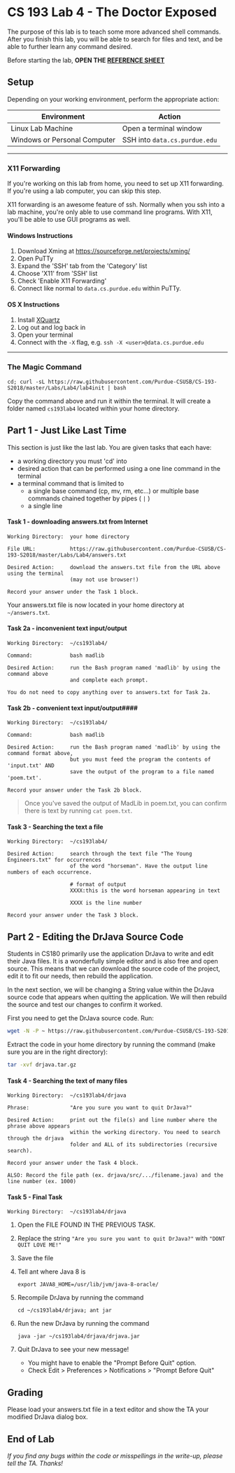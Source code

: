 # CS 193 Lab 4 - The Doctor Exposed #

The purpose of this lab is to teach some more advanced shell commands. After you finish this lab, you will be able to search for files and text, and be able to further learn any command desired.

Before starting the lab, **OPEN THE [REFERENCE SHEET](https://github.com/Purdue-CSUSB/CS-193-S2018/blob/master/Labs/Lab4/lecture04-more-terminal.md)**

## Setup ##

Depending on your working environment, perform the appropriate action:

| Environment   | Action        |
| ------------- | ------------- |
| Linux Lab Machine            | Open a terminal window        |
| Windows or Personal Computer | SSH into `data.cs.purdue.edu`  |

----

### X11 Forwarding ###
If you're working on this lab from home, you need to set up X11 forwarding. If you're using a lab computer, you can skip this step. 

X11 forwarding is an awesome feature of ssh. Normally when you ssh into a lab machine, you're only able to use command line programs. With X11, you'll be able to use GUI programs as well. 

#### Windows Instructions ####

1. Download Xming at https://sourceforge.net/projects/xming/
2. Open PuTTy
3. Expand the 'SSH' tab from the 'Category' list
4. Choose 'X11' from 'SSH' list
5. Check 'Enable X11 Forwarding'
6. Connect like normal to `data.cs.purdue.edu` within PuTTy.

#### OS X Instructions ####

1. Install [XQuartz](http://xquartz.macosforge.org/landing/)
2. Log out and log back in
3. Open your terminal
4. Connect with the `-X` flag, e.g. `ssh -X <user>@data.cs.purdue.edu`

----

### The Magic Command ###
    cd; curl -sL https://raw.githubusercontent.com/Purdue-CSUSB/CS-193-S2018/master/Labs/Lab4/lab4init | bash

Copy the command above and run it within the terminal. It will create a folder named `cs193lab4` located within your home directory.


## Part 1 - Just Like Last Time ##

This section is just like the last lab. You are given tasks that each have:

- a working directory you must 'cd' into
- desired action that can be performed using a one line command in the terminal
- a terminal command that is limited to
    - a single base command (cp, mv, rm, etc...) or multiple base commands chained together by pipes ( `|` )
    - a single line

#### Task 1 - downloading answers.txt from Internet ####

    Working Directory:  your home directory

    File URL:           https://raw.githubusercontent.com/Purdue-CSUSB/CS-193-S2018/master/Labs/Lab4/answers.txt

    Desired Action:     download the answers.txt file from the URL above using the terminal
                        (may not use browser!)

    Record your answer under the Task 1 block.

Your answers.txt file is now located in your home directory at `~/answers.txt`. 

#### Task 2a - inconvenient text input/output ####

    Working Directory:  ~/cs193lab4/

    Command:            bash madlib

    Desired Action:     run the Bash program named 'madlib' by using the command above
                        and complete each prompt.

    You do not need to copy anything over to answers.txt for Task 2a.

#### Task 2b - convenient text input/output####

    Working Directory:  ~/cs193lab4/

    Command:            bash madlib

    Desired Action:     run the Bash program named 'madlib' by using the command format above,
                        but you must feed the program the contents of 'input.txt' AND
                        save the output of the program to a file named 'poem.txt'.

    Record your answer under the Task 2b block.

> Once you've saved the output of MadLib in poem.txt, you can confirm there is text by
> running `cat poem.txt`.

#### Task 3 - Searching the text a file ####

    Working Directory:  ~/cs193lab4/

    Desired Action:     search through the text file "The Young Engineers.txt" for occurrences
                        of the word "horseman". Have the output line numbers of each occurrence.

                        # format of output
                        XXXX:this is the word horseman appearing in text

                        XXXX is the line number

    Record your answer under the Task 3 block.


## Part 2 - Editing the DrJava Source Code ##

Students in CS180 primarily use the application DrJava to write and edit their Java files. It is a wonderfully simple editor and is also free and open source. This means that we can download the source code of the project, edit it to fit our needs, then rebuild the application.

In the next section, we will be changing a String value within the DrJava source code that appears when quitting the application. We will then rebuild the source and test our changes to confirm it worked.


First you need to get the DrJava source code. Run:

```bash
wget -N -P ~ https://raw.githubusercontent.com/Purdue-CSUSB/CS-193-S2018/master/Labs/Lab4/drjava.tar
```

Extract the code in your home directory by running the command (make sure you are in the right directory):

```bash
tar -xvf drjava.tar.gz
```


#### Task 4 - Searching the text of many files ####

    Working Directory:  ~/cs193lab4/drjava

    Phrase:             "Are you sure you want to quit DrJava?"

    Desired Action:     print out the file(s) and line number where the phrase above appears
                        within the working directory. You need to search through the drjava
                        folder and ALL of its subdirectories (recursive search).

    Record your answer under the Task 4 block.

    ALSO: Record the file path (ex. drjava/src/.../filename.java) and the line number (ex. 1000)

#### Task 5 - Final Task ####

    Working Directory:  ~/cs193lab4/drjava

1. Open the FILE FOUND IN THE PREVIOUS TASK. 
2. Replace the string `"Are you sure you want to quit DrJava?"` with `"DONT QUIT LOVE ME!"`
3. Save the file
4. Tell ant where Java 8 is

    ```
    export JAVA8_HOME=/usr/lib/jvm/java-8-oracle/
    ```

5. Recompile DrJava by running the command

    ```
    cd ~/cs193lab4/drjava; ant jar
    ```

6. Run the new DrJava by running the command

    ```
    java -jar ~/cs193lab4/drjava/drjava.jar
    ```

7. Quit DrJava to see your new message!
    * You might have to enable the "Prompt Before Quit" option.
    * Check Edit > Preferences > Notifications > "Prompt Before Quit"


## Grading ##

Please load your answers.txt file in a text editor and show the TA your modified DrJava dialog box.


## End of Lab ##


*If you find any bugs within the code or misspellings in the write-up, please tell the TA. Thanks!*
